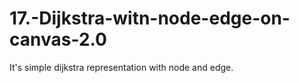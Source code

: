 # 17.-Dijkstra-witn-node-edge-on-canvas-2.0
 It's simple dijkstra representation with node and edge.
